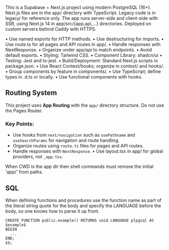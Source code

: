 This is a Supabase + Next.js project using modern PostgreSQL (16+).
Next.js files are in the app/ directory with TypeScript.
Legacy code is in legacy/ for reference only.
The app runs server-side and client-side with SSR, using Next.js 14 in app/src/{app,api,...} directories.
Deployed on custom servers behind Caddy with HTTPS.

 • Use named exports for HTTP methods.
 • Use destructuring for imports.
 • Use route.ts for all pages and API routes in app/.
 • Handle responses with NextResponse.
 • Organize under app/api to match endpoints.
 • Avoid default exports.
 • Styling: Tailwind CSS.
 • Component Library: shadcn/ui
 • Testing: Jest and ts-jest.
 • Build/Deployment: Standard Next.js scripts in package.json.
 • Use React Context/hooks; organize in context/ and hooks/.
 • Group components by feature in components/.
 • Use TypeScript; define types in .d.ts or locally.
 • Use functional components with hooks.
## Routing System
This project uses **App Routing** with the `app/` directory structure. Do not use the Pages Router.

### Key Points:
- Use hooks from `next/navigation` such as `usePathname` and `useSearchParams` for navigation and route handling.
- Organize routes using `route.ts` files for pages and API routes.
- Handle responses with `NextResponse`.
 • Use layout.tsx in app/ for global providers, not `_app.tsx`. 

When CWD is the app dir then shell commands must remove the initial 'app/' from paths.

## SQL
When defining functions and procedures use the function name as part of the literal string quote
for the body and specify the LANGUAGE before the body, so one knows how to parse it up front.
```
CREATE FUNCTION public.example() RETURNS void LANGUAGE plpgsql AS $example$
BEGIN
  ...
END;
$$;
